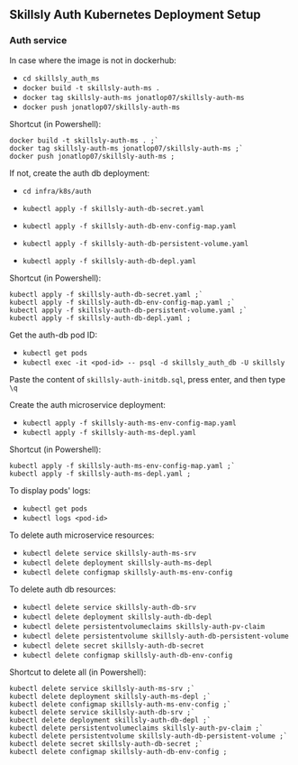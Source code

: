 ## Skillsly Auth Kubernetes Deployment Setup
### Auth service
In case where the image is not in dockerhub:
- `cd skillsly_auth_ms`
- `docker build -t skillsly-auth-ms .`
- `docker tag skillsly-auth-ms jonatlop07/skillsly-auth-ms`
- `docker push jonatlop07/skillsly-auth-ms`

Shortcut (in Powershell):

```
docker build -t skillsly-auth-ms . ;`
docker tag skillsly-auth-ms jonatlop07/skillsly-auth-ms ;`
docker push jonatlop07/skillsly-auth-ms ;
```

If not, create the auth db deployment:
- `cd infra/k8s/auth`

- `kubectl apply -f skillsly-auth-db-secret.yaml`
- `kubectl apply -f skillsly-auth-db-env-config-map.yaml`
- `kubectl apply -f skillsly-auth-db-persistent-volume.yaml`
- `kubectl apply -f skillsly-auth-db-depl.yaml`

Shortcut (in Powershell):

```
kubectl apply -f skillsly-auth-db-secret.yaml ;`
kubectl apply -f skillsly-auth-db-env-config-map.yaml ;`
kubectl apply -f skillsly-auth-db-persistent-volume.yaml ;`
kubectl apply -f skillsly-auth-db-depl.yaml ;
```

Get the auth-db pod ID:

- `kubectl get pods`
- `kubectl exec -it <pod-id> -- psql -d skillsly_auth_db -U skillsly`

Paste the content of `skillsly-auth-initdb.sql`, press enter, and then type `\q`

Create the auth microservice deployment:

- `kubectl apply -f skillsly-auth-ms-env-config-map.yaml`
- `kubectl apply -f skillsly-auth-ms-depl.yaml`

Shortcut (in Powershell):

```
kubectl apply -f skillsly-auth-ms-env-config-map.yaml ;`
kubectl apply -f skillsly-auth-ms-depl.yaml ;
```

To display pods' logs:

- `kubectl get pods`
- `kubectl logs <pod-id>`

To delete auth microservice resources:

- `kubectl delete service skillsly-auth-ms-srv`
- `kubectl delete deployment skillsly-auth-ms-depl`
- `kubectl delete configmap skillsly-auth-ms-env-config`

To delete auth db resources:

- `kubectl delete service skillsly-auth-db-srv`
- `kubectl delete deployment skillsly-auth-db-depl`
- `kubectl delete persistentvolumeclaims skillsly-auth-pv-claim`
- `kubectl delete persistentvolume skillsly-auth-db-persistent-volume`
- `kubectl delete secret skillsly-auth-db-secret`
- `kubectl delete configmap skillsly-auth-db-env-config`

Shortcut to delete all (in Powershell):

```
kubectl delete service skillsly-auth-ms-srv ;`
kubectl delete deployment skillsly-auth-ms-depl ;`
kubectl delete configmap skillsly-auth-ms-env-config ;`
kubectl delete service skillsly-auth-db-srv ;`
kubectl delete deployment skillsly-auth-db-depl ;`
kubectl delete persistentvolumeclaims skillsly-auth-pv-claim ;`
kubectl delete persistentvolume skillsly-auth-db-persistent-volume ;`
kubectl delete secret skillsly-auth-db-secret ;`
kubectl delete configmap skillsly-auth-db-env-config ; 
```
